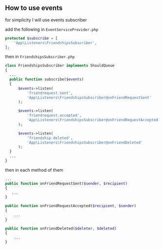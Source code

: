 ## How to use events

for simplicity I will use events subscriber

add the following in `EventServiceProvider.php`

```php
protected $subscribe = [
    'App\Listeners\FriendshipsSubscriber',
];
```

then in `FriendshipsSubscriber.php`

```php
class FriendshipsSubscriber implements ShouldQueue
{
  ...
  public function subscribe($events)
  {
      $events->listen(
          'friendrequest.sent',
          'App\Listeners\FriendshipsSubscriber@onFriendRequestSent'
      );

      $events->listen(
          'friendrequest.accepted',
          'App\Listeners\FriendshipsSubscriber@onFriendRequestAccepted'
      );

      $events->listen(
          'friendship.deleted',
          'App\Listeners\FriendshipsSubscriber@onFriendDeleted'
      );
  }
  ...
}

```

then in each method of them

```php
...
public function onFriendRequestSent($sender, $recipient)
{
   ...
}

public function onFriendRequestAccepted($recipient, $sender)
{
    ...
}

public function onFriendDeleted($deleter, $deleted)
{
    ...
}

```